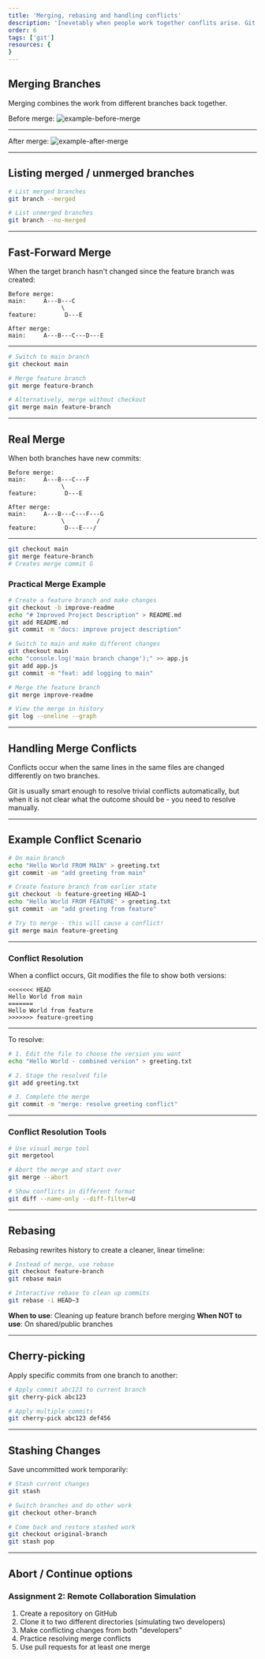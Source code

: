 ```yaml
---
title: 'Merging, rebasing and handling conflicts'
description: 'Inevetably when people work together conflits arise. Git helps us handle these conflicts (at least when it comes to the code)'
order: 6
tags: ['git']
resources: {
}
---
```


## Merging Branches

Merging combines the work from different branches back together.

Before merge:
![example-before-merge](https://git-scm.com/book/en/v2/images/basic-merging-1.png)

---

After merge:
![example-after-merge](https://git-scm.com/book/en/v2/images/basic-merging-2.png)

---

## Listing merged / unmerged branches

```bash
# List merged branches
git branch --merged

# List unmerged branches
git branch --no-merged
```

---

## Fast-Forward Merge

When the target branch hasn't changed since the feature branch was created:

```
Before merge:
main:     A---B---C
               \
feature:        D---E

After merge:
main:     A---B---C---D---E
```

---

```bash
# Switch to main branch
git checkout main

# Merge feature branch
git merge feature-branch

# Alternatively, merge without checkout
git merge main feature-branch
```

---

## Real Merge

When both branches have new commits:

```
Before merge:
main:     A---B---C---F
               \
feature:        D---E

After merge:
main:     A---B---C---F---G
               \         /
feature:        D---E---/
```

---

```bash
git checkout main
git merge feature-branch
# Creates merge commit G
```

<bonus-content>

### Practical Merge Example

```bash
# Create a feature branch and make changes
git checkout -b improve-readme
echo "# Improved Project Description" > README.md
git add README.md
git commit -m "docs: improve project description"

# Switch to main and make different changes
git checkout main
echo "console.log('main branch change');" >> app.js
git add app.js
git commit -m "feat: add logging to main"

# Merge the feature branch
git merge improve-readme

# View the merge in history
git log --oneline --graph
```

</bonus-content>

---

## Handling Merge Conflicts

Conflicts occur when the same lines in the same files are changed differently on two branches.

Git is usually smart enough to resolve trivial conflicts automatically,
but when it is not clear what the outcome should be - you need to resolve manually.

---

## Example Conflict Scenario

```bash
# On main branch
echo "Hello World FROM MAIN" > greeting.txt
git commit -am "add greeting from main"

# Create feature branch from earlier state
git checkout -b feature-greeting HEAD~1
echo "Hello World FROM FEATURE" > greeting.txt
git commit -am "add greeting from feature"

# Try to merge - this will cause a conflict!
git merge main feature-greeting
```

---

### Conflict Resolution

When a conflict occurs, Git modifies the file to show both versions:

```
<<<<<<< HEAD
Hello World from main
=======
Hello World from feature
>>>>>>> feature-greeting
```

---

To resolve:

```bash
# 1. Edit the file to choose the version you want
echo "Hello World - combined version" > greeting.txt

# 2. Stage the resolved file
git add greeting.txt

# 3. Complete the merge
git commit -m "merge: resolve greeting conflict"
```

---

### Conflict Resolution Tools

```bash
# Use visual merge tool
git mergetool

# Abort the merge and start over
git merge --abort

# Show conflicts in different format
git diff --name-only --diff-filter=U
```

---

## Rebasing

Rebasing rewrites history to create a cleaner, linear timeline:

```bash
# Instead of merge, use rebase
git checkout feature-branch
git rebase main

# Interactive rebase to clean up commits
git rebase -i HEAD~3
```

**When to use**: Cleaning up feature branch before merging
**When NOT to use**: On shared/public branches

---

## Cherry-picking

Apply specific commits from one branch to another:

```bash
# Apply commit abc123 to current branch
git cherry-pick abc123

# Apply multiple commits
git cherry-pick abc123 def456
```

---

## Stashing Changes

Save uncommitted work temporarily:

```bash
# Stash current changes
git stash

# Switch branches and do other work
git checkout other-branch

# Come back and restore stashed work
git checkout original-branch
git stash pop
```

---

## Abort / Continue options

<!-- TODO: write this -->

<bonus-content>

<home-work>

### Assignment 2: Remote Collaboration Simulation

1. Create a repository on GitHub
2. Clone it to two different directories (simulating two developers)
3. Make conflicting changes from both "developers"
4. Practice resolving merge conflicts
5. Use pull requests for at least one merge

</home-work>

</bonus-content>

